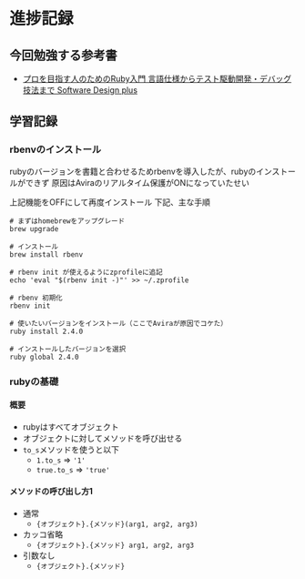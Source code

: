 # 進捗記録
## 今回勉強する参考書
- [プロを目指す人のためのRuby入門 言語仕様からテスト駆動開発・デバッグ技法まで Software Design plus](https://www.amazon.co.jp/gp/product/B077Q8BXHC/ref=ppx_yo_dt_b_d_asin_title_o00?ie=UTF8&psc=1)

## 学習記録
### rbenvのインストール
rubyのバージョンを書籍と合わせるためrbenvを導入したが、rubyのインストールができず
原因はAviraのリアルタイム保護がONになっていたせい

上記機能をOFFにして再度インストール
下記、主な手順
```
# まずはhomebrewをアップグレード
brew upgrade

# インストール
brew install rbenv

# rbenv init が使えるようにzprofileに追記
echo 'eval "$(rbenv init -)"' >> ~/.zprofile

# rbenv 初期化
rbenv init

# 使いたいバージョンをインストール（ここでAviraが原因でコケた）
ruby install 2.4.0

# インストールしたバージョンを選択
ruby global 2.4.0
```

### rubyの基礎
#### 概要
- rubyはすべてオブジェクト
- オブジェクトに対してメソッドを呼び出せる
- `to_s`メソッドを使うと以下
	- `1.to_s` => `'1'`
	- `true.to_s` => `'true'`

#### メソッドの呼び出し方1
- 通常
  - `{オブジェクト}.{メソッド}(arg1, arg2, arg3)`
- カッコ省略
  - `{オブジェクト}.{メソッド} arg1, arg2, arg3`
- 引数なし
  - `{オブジェクト}.{メソッド}`
